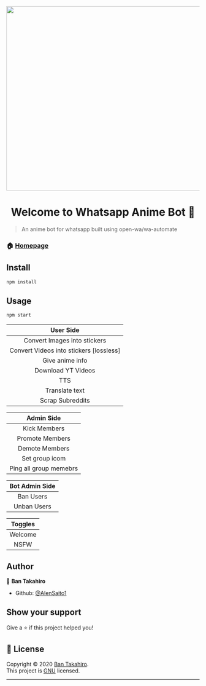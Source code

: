 
<p align="center">
<img src="https://raw.githubusercontent.com/AlenSaito1/Whatsapp-Anime-Bot/master/media/images/emilia-re-zero-wallpaper-full-hd-1920x1080-158894.jpg" width="640" height="480"/>
</p>


<h1 align="center">Welcome to Whatsapp Anime Bot 👋</h1>

> An anime bot for whatsapp built using open-wa/wa-automate

### 🏠 [Homepage](https://github.com/AlenSaito1/Whatsapp-Anime-Bot.git)

## Install

```sh
npm install
```

## Usage

```sh
npm start
```


| User Side |
|:---------:|
|Convert Images into stickers|
|Convert Videos into stickers [lossless]|
|Give anime info|
|Download YT Videos|
|TTS|
|Translate text|
|Scrap Subreddits|

|Admin Side|
|:------------------------:|
|Kick Members|
|Promote Members|
|Demote Members|
|Set group icom|
|Ping all group memebrs|

|Bot Admin Side|
|:---------:|
|Ban Users|
|Unban Users|

|Toggles|
|:---------:|
|Welcome|
|NSFW|


## Author

👤 **Ban Takahiro**

* Github: [@AlenSaito1](https://github.com/AlenSaito1)

## Show your support

Give a ⭐️ if this project helped you!

## 📝 License

Copyright © 2020 [Ban Takahiro](https://github.com/AlenSaito1).<br />
This project is [GNU](https://github.com/AlenSaito1/Whatsapp-Anime-Bot/blob/master/LICENSE) licensed.

***
